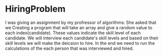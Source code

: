 # HiringProblem
I was giving an assignment by my profressor of algorithms: She asked that we Creating a program that will take an array and give a random value to each index(candidate).
These values indicate the skill level of each candidate.  We will interview each candidate's skill levels and based on their skill levels we will make the deicsion to hire. 
In the end we need to run the calculations of the each person that was interviewed and hired. 
